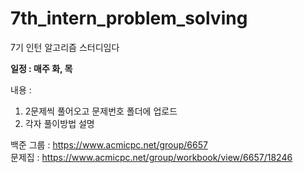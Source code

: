# 7th_intern_problem_solving
7기 인턴 알고리즘 스터디임다


**일정 : 매주 화, 목**  
  
내용 :
1. 2문제씩 풀어오고 문제번호 폴더에 업로드 
2. 각자 풀이방법 설명  
  
  

백준 그룹 : https://www.acmicpc.net/group/6657  
문제집 : https://www.acmicpc.net/group/workbook/view/6657/18246  





